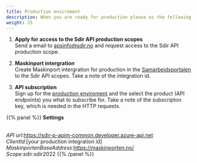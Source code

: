 ```yaml
---
title: Production enviroment
description: When you are ready for production please us the following steps to get access
weight: 25
---
```


1. **Apply for access to the Sdir API production scopes**<br>
Send a email to apsinfo@sdir.no and request access to the Sdir API production scope.

2. **Maskinport intergration**<br>
Create Maskinport intergration for production in the [Samarbeidsportalen](https://minside-samarbeid.difi.no/) to the Sdir API scopes. Take a note of the integration id.

3. **API subscription**<br>
Sign up for the [production enviroment](https://sdir-p-apim-common.developer.azure-api.net/apis) and the select the product (API endpoints) you what to subscribe for. 
Take a note of the subscripton key, which is needed in the HTTP requests.


{{% panel %}}
**Settings** <br><br>

*API url*:https://sdir-p-apim-common.developer.azure-api.net<br>
*ClientId*:[your production integration id]<br>
*MaskinportenBaseAddress*:https://maskinporten.no/<br>
*Scope*:sdir:sdir2022
{{% /panel %}}
